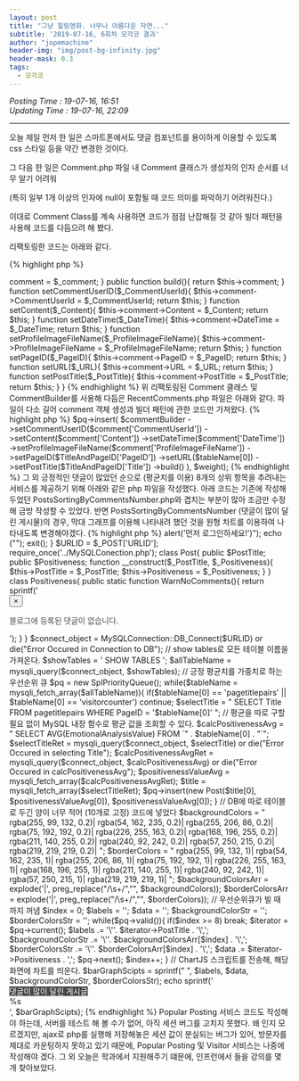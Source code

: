 ```yaml
---
layout: post
title: "그냥 힐링영화. 너무나 아름다운 자연..."
subtitle: '2019-07-16, 6회차 모각코 결과'
author: "jopemachine"
header-img: "img/post-bg-infinity.jpg"
header-mask: 0.3
tags:
  - 모각코
---
```


<i>Posting Time : 19-07-16, 16:51</i><br>
<i>Updating Time : 19-07-16, 22:09</i><br>

---

오늘 제일 먼저 한 일은 스마트폰에서도 댓글 컴포넌트를 용이하게 이용할 수 있도록 css 스타일 등을 약간 변경한 것이다.

그 다음 한 일은 Comment.php 파일 내 Comment 클래스가 생성자의 인자 순서를 너무 알기 어려워 

(특히 일부 1개 이상의 인자에 null이 포함될 때 코드 의미를 파악하기 어려워진다.)

이대로 Comment Class를 계속 사용하면 코드가 점점 난잡해질 것 같아 빌더 패턴을 사용해 코드를 다듬으려 해 봤다.

리팩토링한 코드는 아래와 같다.

{% highlight php %}

<?php

// DB의 Comment 레코드 하나를 담기 위한 클래스
class Comment{
  public $CommentUserId;
  public $Content;
  public $DateTime;
  public $ProfileImageFileName;
  public $PageID;
  public $URL;
  public $PostTitle;

  // 아무일도 하지 않는 생성자
  function __construct(){}
}

class CommentBuilder{

  // Comment 객체
  public $comment;

  // Comment 객체를 인자로 받음
  function __construct($_comment){
    $this->comment = $_comment;
  }

  public function build(){
    return $this->comment;
  }

  function setCommentUserID($_CommentUserId){
    $this->comment->CommentUserId = $_CommentUserId;
    return $this;
  }

  function setContent($_Content){
    $this->comment->Content = $_Content;
    return $this;
  }

  function setDateTime($_DateTime){
    $this->comment->DateTime = $_DateTime;
    return $this;
  }

  function setProfileImageFileName($_ProfileImageFileName){
    $this->comment->ProfileImageFileName = $_ProfileImageFileName;
    return $this;
  }

  function setPageID($_PageID){
    $this->comment->PageID = $_PageID;
    return $this;
  }

  function setURL($_URL){
    $this->comment->URL = $_URL;
    return $this;
  }

  function setPostTitle($_PostTitle){
    $this->comment->PostTitle = $_PostTitle;
    return $this;
  }

}

{% endhighlight %}

위 리팩토링된 Comment 클래스 및 CommentBuilder를 사용해 다듬은 RecentComments.php 파일은 아래와 같다.

파일이 다소 길어 comment 객체 생성과 빌더 패턴에 관한 코드만 가져왔다.

{% highlight php %}

    $pq->insert(
      $commentBuilder
      ->setCommentUserID($comment['CommentUserId'])
      ->setContent($comment['Content'])
      ->setDateTime($comment['DateTime'])
      ->setProfileImageFileName($comment['ProfileImageFileName'])
      ->setPageID($TitleAndPageID['PageID'])
      ->setURL($tableName[0])
      ->setPostTitle($TitleAndPageID['Title'])
      ->build()
    ), $weight);

{% endhighlight %}

그 외 긍정적인 댓글이 많았던 순으로 (평균치를 이용) 8개의 상위 항목을 추려내는 서비스를 제공하기 위해

아래와 같은 php 파일을 작성했다. 

아래 코드는 기존에 작성해 두었던 PostsSortingByCommentsNumber.php와 겹치는 부분이 많아 조금만 수정해 금방 작성할 수 있었다.

반면 PostsSortingByCommentsNumber (댓글이 많이 달린 게시물)의 경우, 막대 그래프를 이용해 나타내려 했던 것을

원형 차트를 이용하여 나타내도록 변경해야겠다.

{% highlight php %}

<?php
// 각 테이블 내 레코드들의 긍정, 부정 정도를 평균을 내서 상위 랭킹 10개 정도를 뽑아, 막대 그래프로 나타내자.
session_start();

$UserID = $_SESSION['user_id'];

// 세션에 ID가 없다면, 이용할 수 없으니, SignIn 페이지로 이동
if(!isset($UserID)){
  echo ("<script language=javascript>alert('먼저 로그인하세요!')</script>");
  echo ("<script>location.href='../SignIn.php';</script>");
  exit();
}

$URLID = $_POST['URLID'];

require_once('../MySQLConection.php');

class Post{
  public $PostTitle;
  public $Positiveness;

  function __construct($_PostTitle, $_Positiveness){
    $this->PostTitle = $_PostTitle;
    $this->Positiveness = $_Positiveness;
  }
}

class Positiveness{

  public static function WarnNoComments(){

    return sprintf('
      <div class="alert alert-success alert-dismissible fade show">
        <button type="button" class="close" aria-label="Close" data-dismiss="alert">
          <span aria-hidden="true">&times;</span>
        </button>
        <p id="NoCommentsWarning" class="lead" style="font-size: 14px; color: #4c4c4c;">블로그에 등록된 댓글이 없습니다.</p>
      </div>
    ');
  }
}

$connect_object = MySQLConnection::DB_Connect($URLID) or die("Error Occured in Connection to DB");

// show tables로 모든 테이블 이름을 가져온다.
$showTables = '
  SHOW TABLES
';

$allTableName = mysqli_query($connect_object, $showTables);

// 긍정 평균치를 가중치로 하는 우선순위 큐
$pq = new SplPriorityQueue();

while($tableName = mysqli_fetch_array($allTableName)){

  if($tableName[0] == 'pagetitlepairs' || $tableName[0] == 'visitorcounter') continue;

  $selectTitle = "
    SELECT Title FROM pagetitlepairs WHERE PageID = '$tableName[0]'
  ";

  // 평균을 따로 구할 필요 없이 MySQL 내장 함수로 평균 값을 조회할 수 있다.
  $calcPositivenessAvg = "
    SELECT AVG(EmotionalAnalysisValue) FROM `" . $tableName[0] . "`";

  $selectTitleRet = mysqli_query($connect_object, $selectTitle) or die("Error Occured in selecting Title");
  $calcPositivenessAvgRet = mysqli_query($connect_object, $calcPositivenessAvg) or die("Error Occured in calcPositivenessAvg");

  $positivenessValueAvg = mysqli_fetch_array($calcPositivenessAvgRet);
  $title = mysqli_fetch_array($selectTitleRet);

  $pq->insert(new Post($title[0], $positivenessValueAvg[0]), $positivenessValueAvg[0]);
}

// DB에 따로 테이블로 두긴 양이 너무 적어 (10개로 고정) 코드에 넣었다
$backgroundColors = "
  rgba(255, 99, 132, 0.2)|
  rgba(54, 162, 235, 0.2)|
  rgba(255, 206, 86, 0.2)|
  rgba(75, 192, 192, 0.2)|
  rgba(226, 255, 163, 0.2)|
  rgba(168, 196, 255, 0.2)|
  rgba(211, 140, 255, 0.2)|
  rgba(240, 92, 242, 0.2)|
  rgba(57, 250, 215, 0.2)|
  rgba(219, 219, 219, 0.2)|
";

$borderColors = "
  rgba(255, 99, 132, 1)|
  rgba(54, 162, 235, 1)|
  rgba(255, 206, 86, 1)|
  rgba(75, 192, 192, 1)|
  rgba(226, 255, 163, 1)|
  rgba(168, 196, 255, 1)|
  rgba(211, 140, 255, 1)|
  rgba(240, 92, 242, 1)|
  rgba(57, 250, 215, 1)|
  rgba(219, 219, 219, 1)|
";

$backgroundColorsArr = explode('|', preg_replace("/\s+/","", $backgroundColors));
$borderColorsArr = explode('|', preg_replace("/\s+/","", $borderColors));

// 우선순위큐가 빌 때 까지 꺼냄
$index = 0;

$labels = '';
$data = '';
$backgroundColorStr = '';
$borderColorsStr = '';

while($pq->valid()){

  if($index >= 8) break;

  $iterator = $pq->current();
  $labels .= '\''. $iterator->PostTitle . '\',';
  $backgroundColorStr .= '\''. $backgroundColorsArr[$index] . '\',';
  $borderColorsStr .= '\''. $borderColorsArr[$index] . '\',';
  $data .= $iterator->Positiveness . ',';
  $pq->next();
  $index++;
}

// ChartJS 스크립트를 전송해, 해당 화면에 차트를 띄운다.
$barGraphScipts = sprintf("
  <script>
  var ctxB = document.getElementById(\"bar-graph\").getContext('2d');
  var myBarChart = new Chart(ctxB, {
      type: 'bar',
      data: {
          labels: [%s],
          datasets: [{
              label: '좋은 평가를 받은 게시글 순으로 정렬',
              data: [%s],
              backgroundColor: [%s],
              borderColor: [%s],
              borderWidth: 1
          }]
      },
      options: {
          scales: {
              yAxes: [{
                  ticks: {
                      beginAtZero:true
                  }
              }]
          }
      }
  });
  </script>",
  $labels, $data, $backgroundColorStr, $borderColorsStr);


echo sprintf('
  <div class="list-group">
    <a class="list-group-item active" style="background-color: #474747!important; color: #ffffff; border: none !important;">댓글이 많이 달린 게시글</a>
    <div class="list-group-item">
      <canvas id="bar-graph"></canvas>
      %s
    </div>
  </div>
  ', $barGraphScipts);
{% endhighlight %}

Popular Posting 서비스 코드도 작성해야 하는데, 서버를 테스트 해 볼 수가 없어, 아직 세션 버그를 고치지 못했다.

왜 인지 모르겠지만, ajax로 php를 실행해 저장해놓은 세션 값이 분실되는 버그가 있어, 방문자를 제대로 카운팅하지

못하고 있기 때문에, Popular Posting 및 Visitor 서비스는 나중에 작성해야 겠다.

그 외 오늘은 학과에서 지원해주기 떄문에, 인프런에서 들을 강의를 몇 개 찾아보았다.


